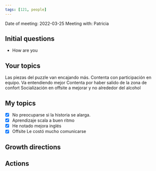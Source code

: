 ```yaml
---
tags: [121, people]
---
```


Date of meeting: 2022-03-25
Meeting with: Patricia

## Initial questions
- How are you
 
## Your topics
Las piezas del puzzle van encajando más.
Contenta con participación en equipo. Va entendiendo mejor
Contenta por haber salido de la zona de confort
Socialización en offsite a mejorar y no alrededor del alcohol

## My topics
- [x] No preocuparse si la historia se alarga.
- [x] Aprendizaje scala a buen ritmo
- [x] He notado mejora inglés
- [x] Offsite 
  Le costó mucho comunicarse

## Growth directions

## Actions
